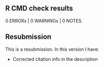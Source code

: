 ## R CMD check results

0 ERRORs | 0 WARNINGs | 0 NOTES.

## Resubmission
This is a resubmission. In this version I have:

* Corrected citation info in the description



